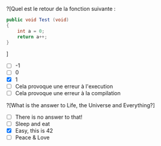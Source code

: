 ?[Quel est le retour de la fonction suivante : 
```C#
public void Test (void) 
{ 
    int a = 0; 
    return a++; 
}
```
]
-[ ] -1
-[ ] 0
-[x] 1
-[ ] Cela provoque une erreur à l'execution
-[ ] Cela provoque une erreur à la compilation

?[What is the answer to Life, the Universe and Everything?]
-[ ] There is no answer to that!
-[ ] Sleep and eat
-[x] Easy, this is 42
-[ ] Peace & Love